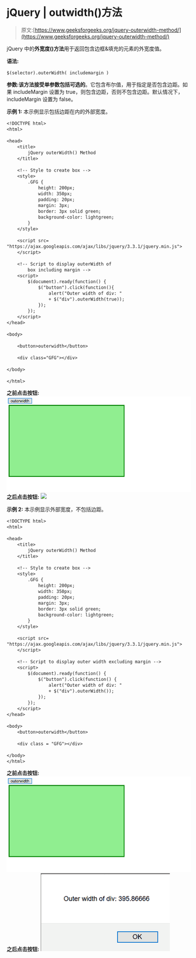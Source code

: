 # jQuery | outwidth()方法

> 原文:[https://www.geeksforgeeks.org/jquery-outerwidth-method/](https://www.geeksforgeeks.org/jquery-outerwidth-method/)

jQuery 中的**外宽度()方法**用于返回包含边框&填充的元素的外宽度值。

**语法:**

```
$(selector).outerWidth( includemargin )
```

**参数:**该方法接受单参数**包括可选的**。它包含布尔值，用于指定是否包含边距。如果 includeMargin 设置为 true，则包含边距，否则不包含边距。默认情况下，includeMargin 设置为 false。

**示例 1:** 本示例显示包括边距在内的外部宽度。

```
<!DOCTYPE html>
<html>

<head>
    <title>
        jQuery outerWidth() Method
    </title>

    <!-- Style to create box -->
    <style>
        .GFG {
            height: 200px;
            width: 350px;
            padding: 20px;
            margin: 3px;
            border: 3px solid green;
            background-color: lightgreen;
        }
    </style>

    <script src=
"https://ajax.googleapis.com/ajax/libs/jquery/3.3.1/jquery.min.js">
    </script>

    <!-- Script to display outerWidth of
        box including margin -->
    <script>
        $(document).ready(function() {
            $("button").click(function(){
                alert("Outer width of div: " 
                + $("div").outerWidth(true));
            });
        });
    </script>
</head>

<body>

    <button>outerwidth</button>

    <div class="GFG"></div>

</body>

</html>
```

**之前点击按钮:**
![](img/56155c6b4606792047d4dcea7d88de06.png)
**之后点击按钮:**
![](img/ca392e90029df78ccfa531bcec2edf4d.png)

**示例 2:** 本示例显示外部宽度，不包括边距。

```
<!DOCTYPE html>
<html>

<head>
    <title>
        jQuery outerWidth() Method
    </title>

    <!-- Style to create box -->
    <style>
        .GFG {
            height: 200px;
            width: 350px;
            padding: 20px;
            margin: 3px;
            border: 3px solid green;
            background-color: lightgreen;
        }
    </style>

    <script src=
"https://ajax.googleapis.com/ajax/libs/jquery/3.3.1/jquery.min.js">
    </script>

    <!-- Script to display outer width excluding margin -->
    <script>
        $(document).ready(function() {
            $("button").click(function() {
                alert("Outer width of div: "
                + $("div").outerWidth());
            });
        });
    </script>
</head>

<body>
    <button>outerwidth</button>

    <div class = "GFG"></div>

</body>
</html>
```

**之前点击按钮:**
![](img/56155c6b4606792047d4dcea7d88de06.png)
**之后点击按钮:**
![](img/1dd055da25fb1403b765f065366590f7.png)